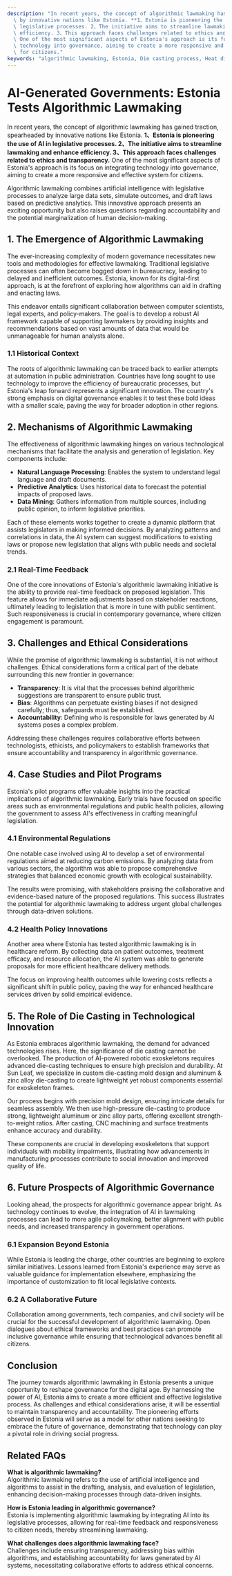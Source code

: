 ```yaml
---
description: "In recent years, the concept of algorithmic lawmaking has gained traction, spearheaded\
  \ by innovative nations like Estonia. **1、Estonia is pioneering the use of AI in\
  \ legislative processes. 2、The initiative aims to streamline lawmaking and enhance\
  \ efficiency. 3、This approach faces challenges related to ethics and transparency.**\
  \ One of the most significant aspects of Estonia's approach is its focus on integrating\
  \ technology into governance, aiming to create a more responsive and effective system\
  \ for citizens."
keywords: "algorithmic lawmaking, Estonia, Die casting process, Heat dissipation performance"
---
```

# AI-Generated Governments: Estonia Tests Algorithmic Lawmaking

In recent years, the concept of algorithmic lawmaking has gained traction, spearheaded by innovative nations like Estonia. **1、Estonia is pioneering the use of AI in legislative processes. 2、The initiative aims to streamline lawmaking and enhance efficiency. 3、This approach faces challenges related to ethics and transparency.** One of the most significant aspects of Estonia's approach is its focus on integrating technology into governance, aiming to create a more responsive and effective system for citizens.

Algorithmic lawmaking combines artificial intelligence with legislative processes to analyze large data sets, simulate outcomes, and draft laws based on predictive analytics. This innovative approach presents an exciting opportunity but also raises questions regarding accountability and the potential marginalization of human decision-making. 

## **1. The Emergence of Algorithmic Lawmaking**

The ever-increasing complexity of modern governance necessitates new tools and methodologies for effective lawmaking. Traditional legislative processes can often become bogged down in bureaucracy, leading to delayed and inefficient outcomes. Estonia, known for its digital-first approach, is at the forefront of exploring how algorithms can aid in drafting and enacting laws.

This endeavor entails significant collaboration between computer scientists, legal experts, and policy-makers. The goal is to develop a robust AI framework capable of supporting lawmakers by providing insights and recommendations based on vast amounts of data that would be unmanageable for human analysts alone.

### **1.1 Historical Context**

The roots of algorithmic lawmaking can be traced back to earlier attempts at automation in public administration. Countries have long sought to use technology to improve the efficiency of bureaucratic processes, but Estonia's leap forward represents a significant innovation. The country's strong emphasis on digital governance enables it to test these bold ideas with a smaller scale, paving the way for broader adoption in other regions.

## **2. Mechanisms of Algorithmic Lawmaking**

The effectiveness of algorithmic lawmaking hinges on various technological mechanisms that facilitate the analysis and generation of legislation. Key components include:

- **Natural Language Processing**: Enables the system to understand legal language and draft documents.
- **Predictive Analytics**: Uses historical data to forecast the potential impacts of proposed laws.
- **Data Mining**: Gathers information from multiple sources, including public opinion, to inform legislative priorities.

Each of these elements works together to create a dynamic platform that assists legislators in making informed decisions. By analyzing patterns and correlations in data, the AI system can suggest modifications to existing laws or propose new legislation that aligns with public needs and societal trends.

### **2.1 Real-Time Feedback**

One of the core innovations of Estonia's algorithmic lawmaking initiative is the ability to provide real-time feedback on proposed legislation. This feature allows for immediate adjustments based on stakeholder reactions, ultimately leading to legislation that is more in tune with public sentiment. Such responsiveness is crucial in contemporary governance, where citizen engagement is paramount.

## **3. Challenges and Ethical Considerations**

While the promise of algorithmic lawmaking is substantial, it is not without challenges. Ethical considerations form a critical part of the debate surrounding this new frontier in governance:

- **Transparency**: It is vital that the processes behind algorithmic suggestions are transparent to ensure public trust.
- **Bias**: Algorithms can perpetuate existing biases if not designed carefully; thus, safeguards must be established.
- **Accountability**: Defining who is responsible for laws generated by AI systems poses a complex problem.

Addressing these challenges requires collaborative efforts between technologists, ethicists, and policymakers to establish frameworks that ensure accountability and transparency in algorithmic governance.

## **4. Case Studies and Pilot Programs**

Estonia's pilot programs offer valuable insights into the practical implications of algorithmic lawmaking. Early trials have focused on specific areas such as environmental regulations and public health policies, allowing the government to assess AI's effectiveness in crafting meaningful legislation.

### **4.1 Environmental Regulations**

One notable case involved using AI to develop a set of environmental regulations aimed at reducing carbon emissions. By analyzing data from various sectors, the algorithm was able to propose comprehensive strategies that balanced economic growth with ecological sustainability.

The results were promising, with stakeholders praising the collaborative and evidence-based nature of the proposed regulations. This success illustrates the potential for algorithmic lawmaking to address urgent global challenges through data-driven solutions.

### **4.2 Health Policy Innovations**

Another area where Estonia has tested algorithmic lawmaking is in healthcare reform. By collecting data on patient outcomes, treatment efficacy, and resource allocation, the AI system was able to generate proposals for more efficient healthcare delivery methods.

The focus on improving health outcomes while lowering costs reflects a significant shift in public policy, paving the way for enhanced healthcare services driven by solid empirical evidence.

## **5. The Role of Die Casting in Technological Innovation**

As Estonia embraces algorithmic lawmaking, the demand for advanced technologies rises. Here, the significance of die casting cannot be overlooked. The production of AI-powered robotic exoskeletons requires advanced die-casting techniques to ensure high precision and durability. At Sun Leaf, we specialize in custom die-casting mold design and aluminum & zinc alloy die-casting to create lightweight yet robust components essential for exoskeleton frames.

Our process begins with precision mold design, ensuring intricate details for seamless assembly. We then use high-pressure die-casting to produce strong, lightweight aluminum or zinc alloy parts, offering excellent strength-to-weight ratios. After casting, CNC machining and surface treatments enhance accuracy and durability. 

These components are crucial in developing exoskeletons that support individuals with mobility impairments, illustrating how advancements in manufacturing processes contribute to social innovation and improved quality of life.

## **6. Future Prospects of Algorithmic Governance**

Looking ahead, the prospects for algorithmic governance appear bright. As technology continues to evolve, the integration of AI in lawmaking processes can lead to more agile policymaking, better alignment with public needs, and increased transparency in government operations.

### **6.1 Expansion Beyond Estonia**

While Estonia is leading the charge, other countries are beginning to explore similar initiatives. Lessons learned from Estonia's experience may serve as valuable guidance for implementation elsewhere, emphasizing the importance of customization to fit local legislative contexts.

### **6.2 A Collaborative Future**

Collaboration among governments, tech companies, and civil society will be crucial for the successful development of algorithmic lawmaking. Open dialogues about ethical frameworks and best practices can promote inclusive governance while ensuring that technological advances benefit all citizens.

## Conclusion

The journey towards algorithmic lawmaking in Estonia presents a unique opportunity to reshape governance for the digital age. By harnessing the power of AI, Estonia aims to create a more efficient and effective legislative process. As challenges and ethical considerations arise, it will be essential to maintain transparency and accountability. The pioneering efforts observed in Estonia will serve as a model for other nations seeking to embrace the future of governance, demonstrating that technology can play a pivotal role in driving social progress.

## Related FAQs

**What is algorithmic lawmaking?**  
Algorithmic lawmaking refers to the use of artificial intelligence and algorithms to assist in the drafting, analysis, and evaluation of legislation, enhancing decision-making processes through data-driven insights.

**How is Estonia leading in algorithmic governance?**  
Estonia is implementing algorithmic lawmaking by integrating AI into its legislative processes, allowing for real-time feedback and responsiveness to citizen needs, thereby streamlining lawmaking.

**What challenges does algorithmic lawmaking face?**  
Challenges include ensuring transparency, addressing bias within algorithms, and establishing accountability for laws generated by AI systems, necessitating collaborative efforts to address ethical concerns.
